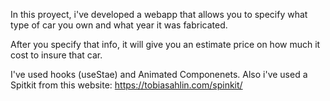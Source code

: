 In this proyect, i've developed a webapp that allows you to specify what type of car you own and what year it was fabricated.

After you specify that info, it will give you an estimate price on how much it cost to insure that car.

I've used hooks (useStae) and Animated Componenets. Also i've used a Spitkit from this website: https://tobiasahlin.com/spinkit/

